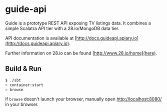 # guide-api #

Guide is a prototype REST API exposing TV listings data. It combines a simple Scalatra API tier with a 28.io/MongoDB data tier.

API documentation is available at [http://docs.guideapi.apiary.io](http://docs.guideapi.apiary.io).

Further information on 28.io can be found [http://www.28.io/home](here).


## Build & Run ##

```sh
$ ./sbt
> container:start
> browse
```

If `browse` doesn't launch your browser, manually open [http://localhost:8080/](http://localhost:8080/) in your browser.
